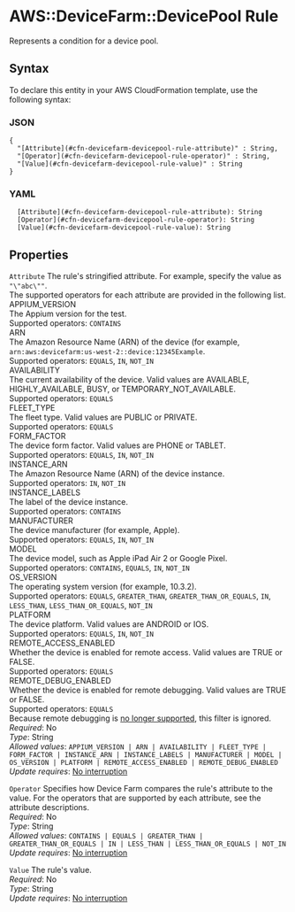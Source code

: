 # AWS::DeviceFarm::DevicePool Rule<a name="aws-properties-devicefarm-devicepool-rule"></a>

Represents a condition for a device pool\.

## Syntax<a name="aws-properties-devicefarm-devicepool-rule-syntax"></a>

To declare this entity in your AWS CloudFormation template, use the following syntax:

### JSON<a name="aws-properties-devicefarm-devicepool-rule-syntax.json"></a>

```
{
  "[Attribute](#cfn-devicefarm-devicepool-rule-attribute)" : String,
  "[Operator](#cfn-devicefarm-devicepool-rule-operator)" : String,
  "[Value](#cfn-devicefarm-devicepool-rule-value)" : String
}
```

### YAML<a name="aws-properties-devicefarm-devicepool-rule-syntax.yaml"></a>

```
  [Attribute](#cfn-devicefarm-devicepool-rule-attribute): String
  [Operator](#cfn-devicefarm-devicepool-rule-operator): String
  [Value](#cfn-devicefarm-devicepool-rule-value): String
```

## Properties<a name="aws-properties-devicefarm-devicepool-rule-properties"></a>

`Attribute` <a name="cfn-devicefarm-devicepool-rule-attribute"></a>
The rule's stringified attribute\. For example, specify the value as `"\"abc\""`\.  
The supported operators for each attribute are provided in the following list\.  
APPIUM_VERSION  
The Appium version for the test\.  
Supported operators: `CONTAINS`  
ARN  
The Amazon Resource Name \(ARN\) of the device \(for example, `arn:aws:devicefarm:us-west-2::device:12345Example`\.  
Supported operators: `EQUALS`, `IN`, `NOT_IN`  
AVAILABILITY  
The current availability of the device\. Valid values are AVAILABLE, HIGHLY_AVAILABLE, BUSY, or TEMPORARY_NOT_AVAILABLE\.  
Supported operators: `EQUALS`  
FLEET_TYPE  
The fleet type\. Valid values are PUBLIC or PRIVATE\.  
Supported operators: `EQUALS`  
FORM_FACTOR  
The device form factor\. Valid values are PHONE or TABLET\.  
Supported operators: `EQUALS`, `IN`, `NOT_IN`  
INSTANCE_ARN  
The Amazon Resource Name \(ARN\) of the device instance\.  
Supported operators: `IN`, `NOT_IN`  
INSTANCE_LABELS  
The label of the device instance\.  
Supported operators: `CONTAINS`  
MANUFACTURER  
The device manufacturer \(for example, Apple\)\.  
Supported operators: `EQUALS`, `IN`, `NOT_IN`  
MODEL  
The device model, such as Apple iPad Air 2 or Google Pixel\.  
Supported operators: `CONTAINS`, `EQUALS`, `IN`, `NOT_IN`  
OS_VERSION  
The operating system version \(for example, 10\.3\.2\)\.  
Supported operators: `EQUALS`, `GREATER_THAN`, `GREATER_THAN_OR_EQUALS`, `IN`, `LESS_THAN`, `LESS_THAN_OR_EQUALS`, `NOT_IN`  
PLATFORM  
The device platform\. Valid values are ANDROID or IOS\.  
Supported operators: `EQUALS`, `IN`, `NOT_IN`  
REMOTE_ACCESS_ENABLED  
Whether the device is enabled for remote access\. Valid values are TRUE or FALSE\.  
Supported operators: `EQUALS`  
REMOTE_DEBUG_ENABLED  
Whether the device is enabled for remote debugging\. Valid values are TRUE or FALSE\.  
Supported operators: `EQUALS`  
Because remote debugging is [no longer supported](https://docs.aws.amazon.com/devicefarm/latest/developerguide/history.html), this filter is ignored\.
_Required_: No  
_Type_: String  
_Allowed values_: `APPIUM_VERSION | ARN | AVAILABILITY | FLEET_TYPE | FORM_FACTOR | INSTANCE_ARN | INSTANCE_LABELS | MANUFACTURER | MODEL | OS_VERSION | PLATFORM | REMOTE_ACCESS_ENABLED | REMOTE_DEBUG_ENABLED`  
_Update requires_: [No interruption](https://docs.aws.amazon.com/AWSCloudFormation/latest/UserGuide/using-cfn-updating-stacks-update-behaviors.html#update-no-interrupt)

`Operator` <a name="cfn-devicefarm-devicepool-rule-operator"></a>
Specifies how Device Farm compares the rule's attribute to the value\. For the operators that are supported by each attribute, see the attribute descriptions\.  
_Required_: No  
_Type_: String  
_Allowed values_: `CONTAINS | EQUALS | GREATER_THAN | GREATER_THAN_OR_EQUALS | IN | LESS_THAN | LESS_THAN_OR_EQUALS | NOT_IN`  
_Update requires_: [No interruption](https://docs.aws.amazon.com/AWSCloudFormation/latest/UserGuide/using-cfn-updating-stacks-update-behaviors.html#update-no-interrupt)

`Value` <a name="cfn-devicefarm-devicepool-rule-value"></a>
The rule's value\.  
_Required_: No  
_Type_: String  
_Update requires_: [No interruption](https://docs.aws.amazon.com/AWSCloudFormation/latest/UserGuide/using-cfn-updating-stacks-update-behaviors.html#update-no-interrupt)
